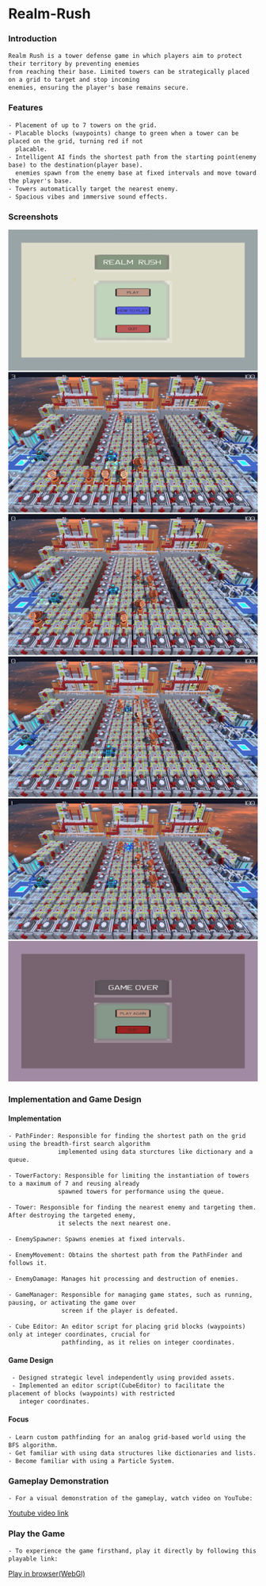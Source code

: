 # Realm-Rush

### Introduction
    Realm Rush is a tower defense game in which players aim to protect their territory by preventing enemies
    from reaching their base. Limited towers can be strategically placed on a grid to target and stop incoming
    enemies, ensuring the player's base remains secure.

### Features
    - Placement of up to 7 towers on the grid.
    - Placable blocks (waypoints) change to green when a tower can be placed on the grid, turning red if not 
      placable.
    - Intelligent AI finds the shortest path from the starting point(enemy base) to the destination(player base).
      enemies spawn from the enemy base at fixed intervals and move toward the player's base.
    - Towers automatically target the nearest enemy.
    - Spacious vibes and immersive sound effects.
    
### Screenshots

   ![StartMenu](./Screenshots/MainMenu.png)
   ![TowerShooting](./Screenshots/TowerShooting4.png)
   ![TowerShooting](./Screenshots/TowerShooting.png)
   ![TowerShooting2](./Screenshots/TowerShooting2.png)
   ![EnemyDestroyed](./Screenshots/EnemyDestroyed.png)
   ![GameOver](./Screenshots/GameOver.png)

   
### Implementation and Game Design
#### Implementation
    - PathFinder: Responsible for finding the shortest path on the grid using the breadth-first search algorithm 
                  implemented using data sturctures like dictionary and a queue.
    
    - TowerFactory: Responsible for limiting the instantiation of towers to a maximum of 7 and reusing already 
                  spawned towers for performance using the queue.
                  
    - Tower: Responsible for finding the nearest enemy and targeting them. After destroying the targeted enemy, 
                  it selects the next nearest one.
             
    - EnemySpawner: Spawns enemies at fixed intervals.
    
    - EnemyMovement: Obtains the shortest path from the PathFinder and follows it.
    
    - EnemyDamage: Manages hit processing and destruction of enemies.
    
    - GameManager: Responsible for managing game states, such as running, pausing, or activating the game over 
                   screen if the player is defeated.
                   
    - Cube Editor: An editor script for placing grid blocks (waypoints) only at integer coordinates, crucial for 
                   pathfinding, as it relies on integer coordinates.

 
 #### Game Design
     - Designed strategic level independently using provided assets.
     - Implemented an editor script(CubeEditor) to facilitate the placement of blocks (waypoints) with restricted 
       integer coordinates.
       
#### Focus
    - Learn custom pathfinding for an analog grid-based world using the BFS algorithm.
    - Get familiar with using data structures like dictionaries and lists.
    - Become familiar with using a Particle System.
    
### Gameplay Demonstration
    - For a visual demonstration of the gameplay, watch video on YouTube:
 [Youtube video link](https://youtu.be/cmyqPkxtXsE)

### Play the Game
    - To experience the game firsthand, play it directly by following this playable link:
[Play in browser(WebGl)](https://rahul-pargi.itch.io/realm-rush)

